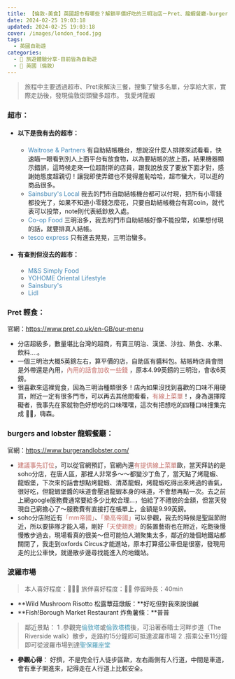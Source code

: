 ```yaml
---
title: 【倫敦-美食】英國超市有哪些？解鎖平價好吃的三明治店－Pret、龍蝦餐廳-burgers and lobster、波羅市場 (Borough Market)
date: 2024-02-25 19:03:18
updated: 2024-02-25 19:03:18
cover: /images/london_food.jpg
tags:
  - 英國自助遊
categories: 
  - 🌴 旅遊體驗分享-目前皆為自助遊
  - 🥥 英國（倫敦） 
---
```

>	旅程中主要透過超市、Pret來解決三餐，搜集了蠻多名單，分享給大家，實際走訪後，發現倫敦街頭蠻多超市。
>	我愛烤龍蝦

<!-- more -->

### 超市：
+ #### 以下是我有去的超市：
  + <font color=#4287B5>Waitrose & Partners</font>
有自助結帳機台，想說沒什麼人排隊來試看看，快速瞄一眼看到別人上面平台有放食物，以為要結帳的放上面，結果機器顯示錯誤，這時候走來一位超耐斯的店員，跟我說放反了要放下面才對，感謝她態度超親切！讓我即使弄錯也不覺得羞恥哈哈，超市蠻大，可以逛的商品很多。
  + <font color=#4287B5>Sainsbury's Local</font>
我去的門市自助結帳機台都可以付現，把所有小零錢都投光了，如果不知道小零錢怎麼花，只要自助結帳機台有寫coin，就代表可以投幣，note則代表紙鈔放入處。
  + <font color=#4287B5>Co-op Food</font>
三明治多，我去的門市自助結帳好像不能投幣，如果想付現的話，就要排真人結帳。
  + <font color=#4287B5>tesco express</font> 
只有進去晃晃，三明治蠻多。

+ #### 有查到但沒去的超市：
  + <font color=#4287B5>M&S Simply Food</font>
  + <font color=#4287B5>YOHOME Oriental Lifestyle</font>
  + <font color=#4287B5>Sainsbury's</font>
  + <font color=#4287B5>Lidl</font>

### Pret 輕食：
官網：https://www.pret.co.uk/en-GB/our-menu
   + 分店超級多，數量堪比台灣的超商，有賣三明治、漢堡、沙拉、熱食、水果、飲料....。
   + 一個三明治大概5英鎊左右，算平價的店，自助區有醬料包。結帳時店員會問是外帶還是內用，<font color=#c36d67>內用的話會加收一些錢</font> ，原本4.99英鎊的三明治，會收6英鎊。
   + 很喜歡來這裡覓食，因為三明治種類很多！店內如果沒找到喜歡的口味不用硬買，附近一定有很多門市，可以再去其他間看看，<font color=#c36d67>有線上菜單</font>！，身為選擇障礙者，我事先在家就物色好想吃的口味嘿嘿，這次有把想吃的四種口味搜集完成 💪🏼，嗨森。

### burgers and lobster 龍蝦餐廳：
官網：https://www.burgerandlobster.com/
  + <font color=#c36d67>建議事先訂位</font>，可以從官網預訂，官網內還<font color=#c36d67>有提供線上菜單</font>歐，當天拜訪的是soho分店，在唐人區，那裡人非常多～～都變沙丁魚了，當天點了烤龍蝦、龍蝦堡，下次來的話會想點烤龍蝦、清蒸龍蝦，烤龍蝦吃得出來烤過的香氣，很好吃，但龍蝦堡醬的味道會壓過龍蝦本身的味道，不會想再點一次。去之前上網google服務費通常要給多少比較合理...，怕給了不禮貌的金額，但當天發現自己窮擔心了～服務費有直接打在帳單上，金額是9.99英鎊。
  + soho分店附近有<font color=#c36d67>「mm帝國」</font>、<font color=#c36d67>「樂高帝國」</font>可以參觀，我去的時候是聖誕節附近，所以要排隊才能入場，剛好<font color=#c36d67>「天使翅膀」</font>的裝置藝術也在附近，吃飽後慢慢散步過去，現場看真的很美～但可能怕人潮聚集太多，鄰近的幾個地鐵站都關閉了，我走到oxfords Circus才能進站，原本打算搭公車但是很塞，發現用走的比公車快，就邊散步邊尋找能進入的地鐵站。

### 波羅市場
>	本人喜好程度：🌝🌝🌝 旅伴喜好程度：🌝🌝
>	停留時長：40min
+ **Wild Mushroom Risotto 松露蕈菇燉飯：**好吃但對我來說很鹹
+ **Fish!Borough Market Restaurant 炸魚薯條：**普普

>鄰近景點：
> 1 .參觀完<font color=#4599B6>倫敦塔</font>或<font color=#4599B6>倫敦塔橋</font>後，可沿著泰晤士河畔步道（The Riverside walk）散步，走路約15分鐘即可抵達波羅市場
> 2 .搭乘公車11分鐘即可從波羅市場到達<font color=#4599B6>聖保羅座堂</font>

+ **參觀心得**：
好擠，不是完全行人徒步區歐，左右兩側有人行道，中間是車道，會有車子開進來，記得走在人行道上比較安全。
